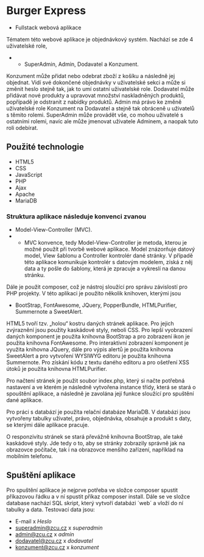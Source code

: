 # Burger Express

- Fullstack webová aplikace

Tématem této webové aplikace je objednávkový systém. Nachází se zde 4 uživatelské role,

 - - SuperAdmin, Admin, Dodavatel a Konzument.

 Konzument může přidat nebo odebrat zboží z košíku a následně jej objednat. Vidí své dokončené objednávky v uživatelské sekci a může si změnit heslo stejně tak, jak to umí ostatní uživatelské role. Dodavatel může přidávat nové produkty a upravovat množství naskladněných produktů, popřípadě je odstranit z nabídky produktů. Admin má právo ke změně uživatelské role Konzument na Dodavatel a stejně tak obráceně u uživatelů s těmito rolemi. SuperAdmin může provádět vše, co mohou uživatelé s ostatními rolemi, navíc ale může jmenovat uživatele Adminem, a naopak tuto roli odebírat.

## Použité technologie 
- HTML5
- CSS
- JavaScript
- PHP
- Ajax
- Apache
- MariaDB

### Struktura aplikace následuje konvenci zvanou 
- Model-View-Controller (MVC). 
- - MVC konvence, tedy Model-View-Controller je metoda, kterou je možné použít při tvorbě webové aplikace. Model znázorňuje datový model, View šablonu a Controller kontrolér dané stránky. V případě této aplikace komunikuje kontrolér s datovým modelem, získá z něj data a ty pošle do šablony, která je zpracuje a vykreslí na danou stránku.

Dále je použit composer, což je nástroj sloužící pro správu závislostí pro PHP projekty. V této aplikaci je použito několik knihoven, kterými jsou 
- BootStrap, FontAwesome, JQuery, PopperBundle, HTMLPurifier, Summernote a SweetAlert. 

HTML5 tvoří tzv. „holou“ kostru daných stránek aplikace. Pro jejich zvýraznění jsou použity kaskádové styly, neboli CSS. Pro lepší vyobrazení daných komponent je použita knihovna BootStrap a pro zobrazení ikon je použita knihovna FontAwesome. Pro interaktivní zobrazení komponent je využita knihovna JQuery, dále pro výpis alertů je použita knihovna SweetAlert a pro vytvoření WYSIWYG editoru je použita knihovna Summernote. Pro získání kódu z textu daného editoru a pro ošetření XSS útoků je použita knihovna HTMLPurifier.

Pro načtení stránek je použit soubor index.php, který si načte potřebná nastavení a ve kterém je následně vytvořena instance třídy, která se stará o spouštění aplikace, a následně je zavolána její funkce sloužící pro spuštění dané aplikace.

Pro práci s databází je použita relační databáze MariaDB. V databázi jsou vytvořeny tabulky uživatel, právo, objednávka, obsahuje a produkt s daty, se kterými dále aplikace pracuje.

O responzivitu stránek se stará převážně knihovna BootStrap, ale také kaskádové styly. Jde tedy o to, aby se stránky zobrazily správně jak na obrazovce počítače, tak i na obrazovce menšího zařízení, například na mobilním telefonu.

 
## Spuštění aplikace
Pro spuštění aplikace je nejprve potřeba ve složce composer spustit příkazovou řádku a v ní spustit příkaz composer install. Dále se ve složce database nachází SQL skript, který vytvoří databázi ´web´ a vloží do ní tabulky a data. Testovací data jsou:

- E-mail		x		*Heslo*
- superadmin@zcu.cz	 x	*superadmin*
- admin@zcu.cz		 x  *admin*
- dodavatel@zcu.cz	 x	*dodavatel*
- konzument@zcu.cz	 x	*konzument*